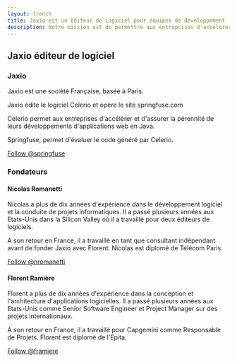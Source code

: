 ```yaml
---
layout: french
title: Jaxio est un Editeur de Logiciel pour équipes de développement
description: Notre mission est de permettre aux entreprises d'accélérer et d'assurer la pérennité de leurs développements d'applications web en Java 
---
```


## Jaxio éditeur de logiciel

### Jaxio

<script src="//platform.linkedin.com/in.js" type="text/javascript"></script>

Jaxio est une société Française, basée à Paris.

Jaxio édite le logiciel Celerio et opère le site springfuse.com

Celerio permet aux entreprises d'accélérer et d'assurer la pérennité de leurs développements d'applications web en Java.

Springfuse, permet d'évaluer le code généré par Celerio.

<a href="https://twitter.com/springfuse" class="twitter-follow-button" data-show-count="false" data-lang="en">Follow @springfuse</a>


### Fondateurs
 
#### <script type="IN/MemberProfile" data-id="http://www.linkedin.com/in/nromanetti" data-format="hover"></script> Nicolas Romanetti

Nicolas a plus de dix années d'expérience dans le développement logiciel et la conduite de projets informatiques.
Il a passé plusieurs années aux Etats-Unis dans la Silicon Valley où il a travaillé pour deux éditeurs de logiciels.

A son retour en France, il a travaillé en tant que consultant indépendant avant de fonder Jaxio avec Florent.
Nicolas est diplomé de Télécom Paris.

<a href="https://twitter.com/nromanetti" class="twitter-follow-button" data-show-count="false" data-lang="en">Follow @nromanetti</a>

#### <script type="IN/MemberProfile" data-id="http://www.linkedin.com/in/framiere" data-format="hover"></script> Florent Ramière

Florent a plus de dix années d'expérience dans la conception et l'architecture d'applications logicielles.
Il a passé plusieurs années aux Etats-Unis comme Senior Software Engineer et Project Manager sur des projets internationaux.

A son retour en France, il a travaillé pour Capgemini comme Responsable de Projets.
Florent est diplomé de l'Epita.

<a href="https://twitter.com/framiere" class="twitter-follow-button" data-show-count="false" data-lang="en">Follow @framiere</a>

<script>!function(d,s,id){var js,fjs=d.getElementsByTagName(s)[0];if(!d.getElementById(id)){js=d.createElement(s);js.id=id;js.src="//platform.twitter.com/widgets.js";fjs.parentNode.insertBefore(js,fjs);}}(document,"script","twitter-wjs");</script>
